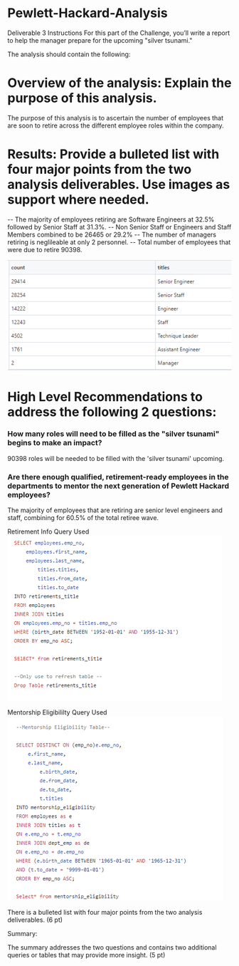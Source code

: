 # Pewlett-Hackard-Analysis

Deliverable 3 Instructions
For this part of the Challenge, you’ll write a report to help the manager prepare for the upcoming "silver tsunami."

The analysis should contain the following:

# Overview of the analysis: Explain the purpose of this analysis.

The purpose of this analysis is to ascertain the number of employees that are soon to retire across the different employee roles within the company. 


# Results: Provide a bulleted list with four major points from the two analysis deliverables. Use images as support where needed.


-- The majority of employees retiring are Software Engineers at 32.5% followed by Senior Staff at 31.3%. 
-- Non Senior Staff or Engineers and Staff Members combined to be 26465 or 29.2%
-- The number of managers retiring is neglileable at only 2 personnel. 
-- Total number of employees that were due to retire 90398. 

![](https://github.com/ishan9220/Pewlett-Hackard-Analysis/blob/main/Group%20By%20Emp%20Info.png)


# High Level Recommendations to address the following 2 questions: 

### How many roles will need to be filled as the "silver tsunami" begins to make an impact?

90398 roles will be needed to be filled with the 'silver tsunami' upcoming. 

### Are there enough qualified, retirement-ready employees in the departments to mentor the next generation of Pewlett Hackard employees?

The majority of employees that are retiring are senior level engineers and staff, combining for 60.5% of the total retiree wave. 


Retirement Info Query Used ![Retirement Info Query Used ](https://github.com/ishan9220/Pewlett-Hackard-Analysis/blob/main/Retirement%20Info%20Query.png)

Mentorship Eligibililty Query Used ![](https://github.com/ishan9220/Pewlett-Hackard-Analysis/blob/main/Mentorship_eligibility.png)


There is a bulleted list with four major points from the two analysis deliverables. (6 pt)

Summary:

The summary addresses the two questions and contains two additional queries or tables that may provide more insight. (5 pt)
